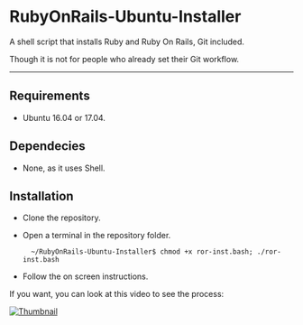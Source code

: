 # RubyOnRails-Ubuntu-Installer

A shell script that installs Ruby and Ruby On Rails, Git included.

Though it is not for people who already set their Git workflow.

----------

Requirements
-----------
* Ubuntu 16.04 or 17.04.

Dependecies
-----------
* None, as it uses Shell.

Installation
-----------
* Clone the repository.
* Open a terminal in the repository folder.

        ~/RubyOnRails-Ubuntu-Installer$ chmod +x ror-inst.bash; ./ror-inst.bash
* Follow the on screen instructions.

If you want, you can look at this video to see the process:

[![Thumbnail](http://img.youtube.com/vi/2J2RINHi6H0/0.jpg)](http://www.youtube.com/watch?v=2J2RINHi6H0 "ror-inst.bash DON'T USE SUDO TO RUN THIS")

